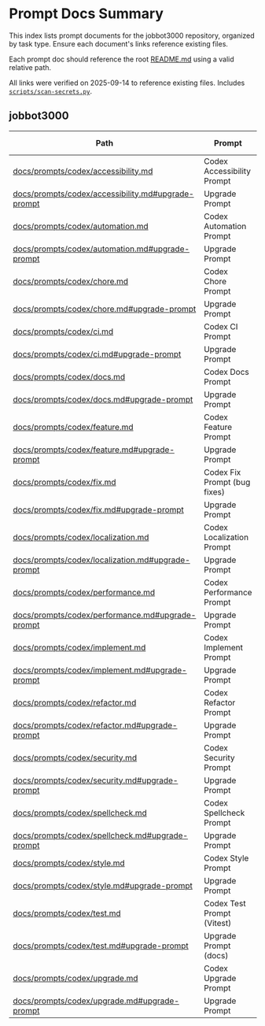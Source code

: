 <!-- spellchecker: disable -->
# Prompt Docs Summary

This index lists prompt documents for the jobbot3000 repository, organized by task type.
Ensure each document's links reference existing files.

Each prompt doc should reference the root [README.md](../README.md) using a valid relative path.

All links were verified on 2025-09-14 to reference existing files.
Includes [`scripts/scan-secrets.py`](../scripts/scan-secrets.py).

## jobbot3000

| Path | Prompt | Type | One-click? |
|------|--------|------|------------|
| [docs/prompts/codex/accessibility.md][accessibility-doc] | Codex Accessibility Prompt | evergreen | yes |
| [docs/prompts/codex/accessibility.md#upgrade-prompt][accessibility-up] | Upgrade Prompt | evergreen | yes |
| [docs/prompts/codex/automation.md][automation-doc] | Codex Automation Prompt | evergreen | yes |
| [docs/prompts/codex/automation.md#upgrade-prompt][automation-up] | Upgrade Prompt | evergreen | yes |
| [docs/prompts/codex/chore.md][chore-doc] | Codex Chore Prompt | evergreen | yes |
| [docs/prompts/codex/chore.md#upgrade-prompt][chore-up] | Upgrade Prompt | evergreen | yes |
| [docs/prompts/codex/ci.md][ci-doc] | Codex CI Prompt | evergreen | yes |
| [docs/prompts/codex/ci.md#upgrade-prompt][ci-up] | Upgrade Prompt | evergreen | yes |
| [docs/prompts/codex/docs.md][docs-doc] | Codex Docs Prompt | evergreen | yes |
| [docs/prompts/codex/docs.md#upgrade-prompt][docs-up] | Upgrade Prompt | evergreen | yes |
| [docs/prompts/codex/feature.md][feature-doc] | Codex Feature Prompt | evergreen | yes |
| [docs/prompts/codex/feature.md#upgrade-prompt][feature-up] | Upgrade Prompt | evergreen | yes |
| [docs/prompts/codex/fix.md][fix-doc] | Codex Fix Prompt (bug fixes) | evergreen | yes |
| [docs/prompts/codex/fix.md#upgrade-prompt][fix-up] | Upgrade Prompt | evergreen | yes |
| [docs/prompts/codex/localization.md][localization-doc] | Codex Localization Prompt | evergreen | yes |
| [docs/prompts/codex/localization.md#upgrade-prompt][localization-up] | Upgrade Prompt | evergreen | yes |
| [docs/prompts/codex/performance.md][performance-doc] | Codex Performance Prompt | evergreen | yes |
| [docs/prompts/codex/performance.md#upgrade-prompt][performance-up] | Upgrade Prompt | evergreen | yes |
| [docs/prompts/codex/implement.md][implement-doc] | Codex Implement Prompt | evergreen | yes |
| [docs/prompts/codex/implement.md#upgrade-prompt][implement-up] | Upgrade Prompt | evergreen | yes |
| [docs/prompts/codex/refactor.md][refactor-doc] | Codex Refactor Prompt | evergreen | yes |
| [docs/prompts/codex/refactor.md#upgrade-prompt][refactor-up] | Upgrade Prompt | evergreen | yes |
| [docs/prompts/codex/security.md][security-doc] | Codex Security Prompt | evergreen | yes |
| [docs/prompts/codex/security.md#upgrade-prompt][security-up] | Upgrade Prompt | evergreen | yes |
| [docs/prompts/codex/spellcheck.md][spellcheck-doc] | Codex Spellcheck Prompt | evergreen | yes |
| [docs/prompts/codex/spellcheck.md#upgrade-prompt][spellcheck-up] | Upgrade Prompt | evergreen | yes |
| [docs/prompts/codex/style.md][style-doc] | Codex Style Prompt | evergreen | yes |
| [docs/prompts/codex/style.md#upgrade-prompt][style-up] | Upgrade Prompt | evergreen | yes |
| [docs/prompts/codex/test.md][test-doc] | Codex Test Prompt (Vitest) | evergreen | yes |
| [docs/prompts/codex/test.md#upgrade-prompt][test-up] | Upgrade Prompt (docs) | evergreen | yes |
| [docs/prompts/codex/upgrade.md][upgrade-doc] | Codex Upgrade Prompt | evergreen | yes |
| [docs/prompts/codex/upgrade.md#upgrade-prompt][upgrade-up] | Upgrade Prompt | evergreen | yes |

[accessibility-doc]: prompts/codex/accessibility.md
[accessibility-up]: prompts/codex/accessibility.md#upgrade-prompt
[automation-doc]: prompts/codex/automation.md
[automation-up]: prompts/codex/automation.md#upgrade-prompt
[chore-doc]: prompts/codex/chore.md
[chore-up]: prompts/codex/chore.md#upgrade-prompt
[ci-doc]: prompts/codex/ci.md
[ci-up]: prompts/codex/ci.md#upgrade-prompt
[docs-doc]: prompts/codex/docs.md
[docs-up]: prompts/codex/docs.md#upgrade-prompt
[feature-doc]: prompts/codex/feature.md
[feature-up]: prompts/codex/feature.md#upgrade-prompt
[fix-doc]: prompts/codex/fix.md
[fix-up]: prompts/codex/fix.md#upgrade-prompt
[implement-doc]: prompts/codex/implement.md
[implement-up]: prompts/codex/implement.md#upgrade-prompt
[localization-doc]: prompts/codex/localization.md
[localization-up]: prompts/codex/localization.md#upgrade-prompt
[performance-doc]: prompts/codex/performance.md
[performance-up]: prompts/codex/performance.md#upgrade-prompt
[refactor-doc]: prompts/codex/refactor.md
[refactor-up]: prompts/codex/refactor.md#upgrade-prompt
[security-doc]: prompts/codex/security.md
[security-up]: prompts/codex/security.md#upgrade-prompt
[spellcheck-doc]: prompts/codex/spellcheck.md
[spellcheck-up]: prompts/codex/spellcheck.md#upgrade-prompt
[style-doc]: prompts/codex/style.md
[style-up]: prompts/codex/style.md#upgrade-prompt
[test-doc]: prompts/codex/test.md
[test-up]: prompts/codex/test.md#upgrade-prompt
[upgrade-doc]: prompts/codex/upgrade.md
[upgrade-up]: prompts/codex/upgrade.md#upgrade-prompt
